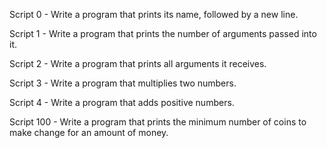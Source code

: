 Script 0 - Write a program that prints its name, followed by a new line.

Script 1 - Write a program that prints the number of arguments passed into it.

Script 2 - Write a program that prints all arguments it receives.

Script 3 - Write a program that multiplies two numbers.

Script 4 - Write a program that adds positive numbers.

Script 100 - Write a program that prints the minimum number of coins to make change for an amount of money.
